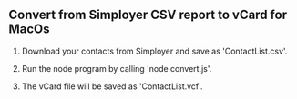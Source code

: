 ## Convert from Simployer CSV report to vCard for MacOs

1. Download your contacts from Simployer and save as 'ContactList.csv'.

2. Run the node program by calling 'node convert.js'.

3. The vCard file will be saved as 'ContactList.vcf'. 
